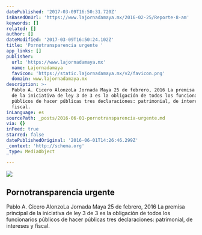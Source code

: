 ```yaml
---
datePublished: '2017-03-09T16:50:31.720Z'
isBasedOnUrl: 'https://www.lajornadamaya.mx/2016-02-25/Reporte-8-am'
keywords: []
related: []
author: []
dateModified: '2017-03-09T16:50:24.102Z'
title: 'Pornotransparencia urgente '
app_links: []
publisher:
  url: 'https://www.lajornadamaya.mx'
  name: Lajornadamaya
  favicon: 'https://static.lajornadamaya.mx/v2/favicon.png'
  domain: www.lajornadamaya.mx
description: >-
  Pablo A. Cicero AlonzoLa Jornada Maya 25 de febrero, 2016 La premisa principal
  de la iniciativa de ley 3 de 3 es la obligación de todos los funcionarios
  públicos de hacer públicas tres declaraciones: patrimonial, de intereses y
  fiscal.
inLanguage: es
sourcePath: _posts/2016-06-01-pornotransparencia-urgente.md
via: {}
inFeed: true
starred: false
datePublishedOriginal: '2016-06-01T14:26:46.299Z'
_context: 'http://schema.org'
_type: MediaObject

---
```

<article style=""><img src="https://s3-us-west-2.amazonaws.com/the-grid-img/p/3f6c5872e401692a06510cc383354747b9d0720a.jpg" /><h1>Pornotransparencia urgente </h1><p>Pablo A. Cicero AlonzoLa Jornada Maya 25 de febrero, 2016 La premisa principal de la iniciativa de ley 3 de 3 es la obligación de todos los funcionarios públicos de hacer públicas tres declaraciones: patrimonial, de intereses y fiscal.</p></article>